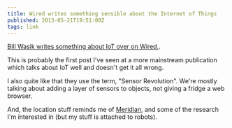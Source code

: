 ```yaml
---
title: Wired writes something sensible about the Internet of Things
published: 2013-05-21T19:51:00Z
tags: link
---
```


[Bill Wasik writes something about IoT over on Wired.][post].

This is probably the first post I've seen at a more mainstream publication which
talks about IoT well and doesn't get it all wrong. 

I also quite like that they use the term, "Sensor Revolution". We're mostly talking 
about adding a layer of sensors to objects, not giving a fridge a web browser.

And, the location stuff reminds me of [Meridian][], and some of the research I'm 
interested in (but my stuff is attached to robots).

[post]: http://www.wired.com/gadgetlab/2013/05/internet-of-things/all/
[Meridian]: http://www.meridianapps.com/

